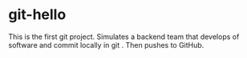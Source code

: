 # git-hello
This is the first git project. Simulates a backend team that develops of software and commit locally in git . Then pushes to GitHub.
